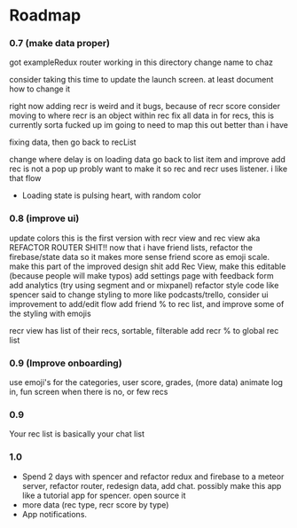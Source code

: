 # Roadmap



### 0.7 (make data proper)
got exampleRedux router working in this directory
change name to chaz

consider taking this time to update the launch screen.
at least document how to change it

right now adding recr is weird and it bugs, because of recr score
consider moving to where recr is an object within rec
fix all data in for recs, this is currently sorta fucked up
  im going to need to map this out better than i have

fixing data, then go back to recList

change where delay is on loading data
go back to list item and improve
add rec is not a pop up
probly want to make it so rec and recr uses listener. i like that flow


 - Loading state is pulsing heart, with random color

### 0.8 (improve ui)
update colors
this is the first version with recr view and rec view
  aka REFACTOR ROUTER SHIT!!
now that i have friend lists, refactor the firebase/state data so it makes more sense
friend score as emoji scale. make this part of the improved design shit
add Rec View, make this editable (because people will make typos)
add settings page with feedback form
add analytics (try using segment and or mixpanel)
refactor style code like spencer said to
change styling to more like podcasts/trello, consider ui improvement to add/edit flow
  add friend % to rec list,  and improve some of the styling with emojis

recr view has list of their recs, sortable, filterable
add recr % to global rec list


### 0.9 (Improve onboarding)
use emoji's for the categories, user score, grades, (more data)
animate log in, fun screen when there is no, or few recs

### 0.9
Your rec list is basically your chat list


### 1.0
 - Spend 2 days with spencer and refactor redux and firebase to a meteor server, refactor router, redesign data, add chat. possibly make this app like a tutorial app for spencer. open source it
 - more data (rec type, recr score by type)
 - App notifications.
